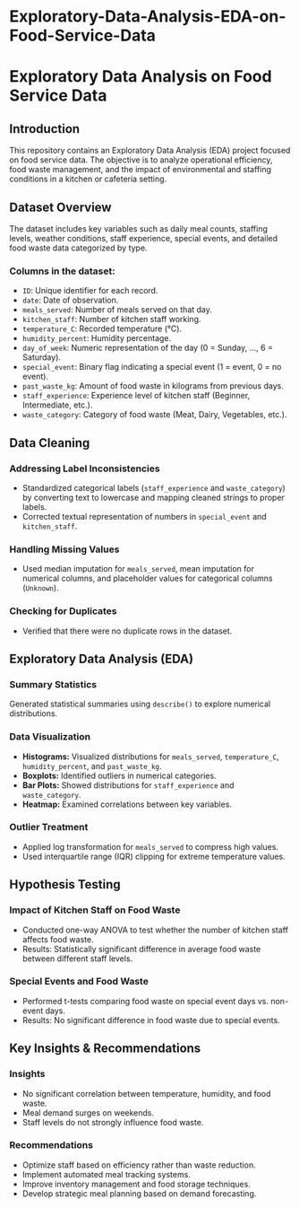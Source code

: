 # Exploratory-Data-Analysis-EDA-on-Food-Service-Data
# Exploratory Data Analysis on Food Service Data

## Introduction
This repository contains an Exploratory Data Analysis (EDA) project focused on food service data. The objective is to analyze operational efficiency, food waste management, and the impact of environmental and staffing conditions in a kitchen or cafeteria setting.

## Dataset Overview
The dataset includes key variables such as daily meal counts, staffing levels, weather conditions, staff experience, special events, and detailed food waste data categorized by type.

### Columns in the dataset:
- `ID`: Unique identifier for each record.
- `date`: Date of observation.
- `meals_served`: Number of meals served on that day.
- `kitchen_staff`: Number of kitchen staff working.
- `temperature_C`: Recorded temperature (°C).
- `humidity_percent`: Humidity percentage.
- `day_of_week`: Numeric representation of the day (0 = Sunday, …, 6 = Saturday).
- `special_event`: Binary flag indicating a special event (1 = event, 0 = no event).
- `past_waste_kg`: Amount of food waste in kilograms from previous days.
- `staff_experience`: Experience level of kitchen staff (Beginner, Intermediate, etc.).
- `waste_category`: Category of food waste (Meat, Dairy, Vegetables, etc.).

## Data Cleaning
### Addressing Label Inconsistencies
- Standardized categorical labels (`staff_experience` and `waste_category`) by converting text to lowercase and mapping cleaned strings to proper labels.
- Corrected textual representation of numbers in `special_event` and `kitchen_staff`.

### Handling Missing Values
- Used median imputation for `meals_served`, mean imputation for numerical columns, and placeholder values for categorical columns (`Unknown`).

### Checking for Duplicates
- Verified that there were no duplicate rows in the dataset.

## Exploratory Data Analysis (EDA)
### Summary Statistics
Generated statistical summaries using `describe()` to explore numerical distributions.

### Data Visualization
- **Histograms:** Visualized distributions for `meals_served`, `temperature_C`, `humidity_percent`, and `past_waste_kg`.
- **Boxplots:** Identified outliers in numerical categories.
- **Bar Plots:** Showed distributions for `staff_experience` and `waste_category`.
- **Heatmap:** Examined correlations between key variables.

### Outlier Treatment
- Applied log transformation for `meals_served` to compress high values.
- Used interquartile range (IQR) clipping for extreme temperature values.

## Hypothesis Testing
### Impact of Kitchen Staff on Food Waste
- Conducted one-way ANOVA to test whether the number of kitchen staff affects food waste.
- Results: Statistically significant difference in average food waste between different staff levels.

### Special Events and Food Waste
- Performed t-tests comparing food waste on special event days vs. non-event days.
- Results: No significant difference in food waste due to special events.

## Key Insights & Recommendations
### Insights
- No significant correlation between temperature, humidity, and food waste.
- Meal demand surges on weekends.
- Staff levels do not strongly influence food waste.

### Recommendations
- Optimize staff based on efficiency rather than waste reduction.
- Implement automated meal tracking systems.
- Improve inventory management and food storage techniques.
- Develop strategic meal planning based on demand forecasting.


